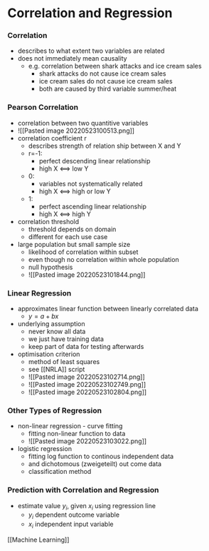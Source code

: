 # Correlation and Regression
### Correlation
+ describes to what extent two variables are related
+ does not immediately mean causality
	+ e.g. correlation between shark attacks and ice cream sales
		+ shark attacks do not cause ice cream sales
		+ ice cream sales do not cause ice cream sales
		+ both are caused by third variable summer/heat

### Pearson Correlation
+ correlation between two quantitive variables
+ ![[Pasted image 20220523100513.png]]
+ correlation coefficient r 
	+ describes strength of relation ship between X and Y
	+ r=-1: 
		+ perfect descending linear relationship
		+ high X <==> low Y
	+  0: 
		+ variables not systematically related
		+ high X <==> high or low Y
	+  1: 
		+ perfect ascending linear relationship
		+ high X <==> high Y
+  correlation threshold
	+ threshold depends on domain
	+ different for each use case
+  large population but small sample size
	+ likelihood of correlation within subset
	+ even though no correlation within whole population
	+ null hypothesis
	+ ![[Pasted image 20220523101844.png]]

### Linear Regression
+ approximates linear function between linearly correlated data
	+ $y=a+bx$
+ underlying assumption
	+ never know all data
	+ we just have training data
	+ keep part of data for testing afterwards
+ optimisation criterion
	+ method of least squares
	+ see [[NRLA]] script
	+ ![[Pasted image 20220523102714.png]]
	+ ![[Pasted image 20220523102749.png]]
	+ ![[Pasted image 20220523102804.png]]

### Other Types of Regression
+ non-linear regression - curve fitting
	+ fitting non-linear function to data
	+ ![[Pasted image 20220523103022.png]]
+ logistic regression
	+ fitting log function to continous independent data
	+ and dichotomous (zweigeteilt) out come data
	+ classification method

### Prediction with Correlation and Regression
+ estimate value $y_i$, given $x_i$ using regression line
	+ $y_i$ dependent outcome variable
	+ $x_i$ independent input variable

[[Machine Learning]]

